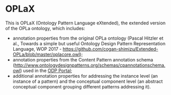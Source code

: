 # OPLaX

This is OPLaX (Ontology Pattern Language eXtended), the extended version of the OPLa ontology, which includes: 

- annotation properties from the original OPLa ontology (Pascal Hitzler et al., Towards a simple but useful Ontology Design Pattern Representation Language, WOP 2017 - https://github.com/cogan-shimizu/Extended-OPLa/blob/master/oplacore.owl); 
- annotation properties from the Content Pattern annotation schema (http://www.ontologydesignpatterns.org/schemas/cpannotationschema.owl) used in the [ODP Portal](http://www.ontologydesignpatterns.org/);
- additional annotation properties for addressing the instance level (an instance of a pattern) and the conceptual component level (an abstract conceptual component grouping different patterns addressing it).
